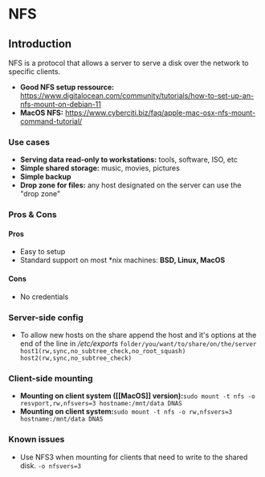 # NFS
## Introduction
NFS is a protocol that allows a server to serve a disk over the network to specific clients.

- **Good NFS setup ressource:** https://www.digitalocean.com/community/tutorials/how-to-set-up-an-nfs-mount-on-debian-11
- **MacOS NFS:** https://www.cyberciti.biz/faq/apple-mac-osx-nfs-mount-command-tutorial/
### Use cases
- **Serving data read-only to workstations:** tools, software, ISO, etc
- **Simple shared storage:** music, movies, pictures
- **Simple backup**
- **Drop zone for files:** any host designated on the server can use the "drop zone"
### Pros & Cons
#### Pros
- Easy to setup
- Standard support on most \*nix machines: **BSD, Linux, MacOS**
#### Cons
- No credentials
### Server-side config
- To allow new hosts on the share append the host and it's options at the end of the line in */etc/exports* 
	`folder/you/want/to/share/on/the/server host1(rw,sync,no_subtree_check,no_root_squash) host2(rw,sync,no_subtree_check)`
### Client-side mounting
- **Mounting on client system ([[MacOS]] version):**`sudo mount -t nfs -o resvport,rw,nfsvers=3 hostname:/mnt/data DNAS`
- **Mounting on client system:**`sudo mount -t nfs -o rw,nfsvers=3 hostname:/mnt/data DNAS`

### Known issues
- Use NFS3 when mounting for clients that need to write to the shared disk. `-o nfsvers=3`
